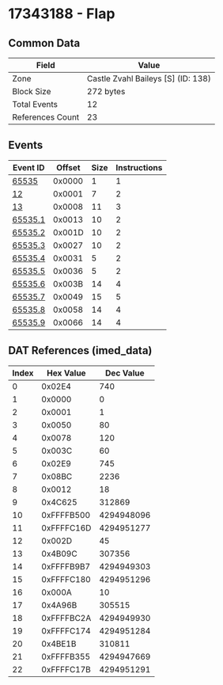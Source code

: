 # 17343188 - Flap

## Common Data

| Field            | Value                              |
|------------------|------------------------------------|
| Zone             | Castle Zvahl Baileys [S] (ID: 138) |
| Block Size       | 272 bytes                          |
| Total Events     | 12                                 |
| References Count | 23                                 |

## Events

| Event ID                | Offset   |   Size |   Instructions |
|-------------------------|----------|--------|----------------|
| [65535](./65535.md)     | 0x0000   |      1 |              1 |
| [12](./12.md)           | 0x0001   |      7 |              2 |
| [13](./13.md)           | 0x0008   |     11 |              3 |
| [65535.1](./65535.1.md) | 0x0013   |     10 |              2 |
| [65535.2](./65535.2.md) | 0x001D   |     10 |              2 |
| [65535.3](./65535.3.md) | 0x0027   |     10 |              2 |
| [65535.4](./65535.4.md) | 0x0031   |      5 |              2 |
| [65535.5](./65535.5.md) | 0x0036   |      5 |              2 |
| [65535.6](./65535.6.md) | 0x003B   |     14 |              4 |
| [65535.7](./65535.7.md) | 0x0049   |     15 |              5 |
| [65535.8](./65535.8.md) | 0x0058   |     14 |              4 |
| [65535.9](./65535.9.md) | 0x0066   |     14 |              4 |

## DAT References (imed_data)

|   Index | Hex Value   |   Dec Value |
|---------|-------------|-------------|
|       0 | 0x02E4      |         740 |
|       1 | 0x0000      |           0 |
|       2 | 0x0001      |           1 |
|       3 | 0x0050      |          80 |
|       4 | 0x0078      |         120 |
|       5 | 0x003C      |          60 |
|       6 | 0x02E9      |         745 |
|       7 | 0x08BC      |        2236 |
|       8 | 0x0012      |          18 |
|       9 | 0x4C625     |      312869 |
|      10 | 0xFFFFB500  |  4294948096 |
|      11 | 0xFFFFC16D  |  4294951277 |
|      12 | 0x002D      |          45 |
|      13 | 0x4B09C     |      307356 |
|      14 | 0xFFFFB9B7  |  4294949303 |
|      15 | 0xFFFFC180  |  4294951296 |
|      16 | 0x000A      |          10 |
|      17 | 0x4A96B     |      305515 |
|      18 | 0xFFFFBC2A  |  4294949930 |
|      19 | 0xFFFFC174  |  4294951284 |
|      20 | 0x4BE1B     |      310811 |
|      21 | 0xFFFFB355  |  4294947669 |
|      22 | 0xFFFFC17B  |  4294951291 |
